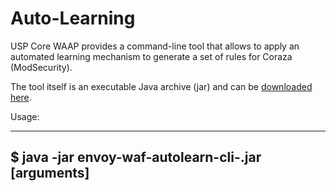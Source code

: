 # Auto-Learning

USP Core WAAP provides a command-line tool that allows to apply an automated learning mechanism to generate a set
of rules for Coraza (ModSecurity).

The tool itself is an executable Java archive (jar) and can be [downloaded here].

Usage:

----
$ java -jar envoy-waf-autolearn-cli-<version>.jar [arguments]
----



[downloaded here]: /downloads/